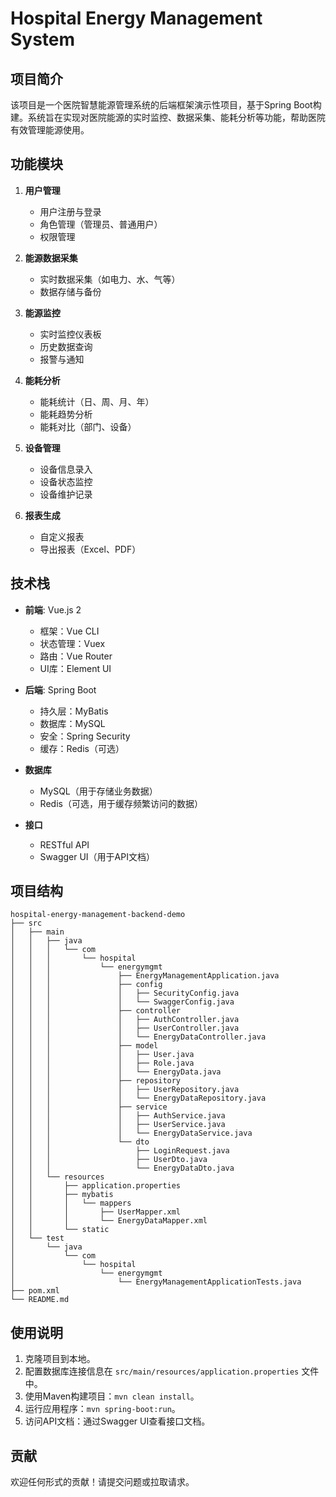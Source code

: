 # Hospital Energy Management System

## 项目简介
该项目是一个医院智慧能源管理系统的后端框架演示性项目，基于Spring Boot构建。系统旨在实现对医院能源的实时监控、数据采集、能耗分析等功能，帮助医院有效管理能源使用。

## 功能模块
1. **用户管理**
   - 用户注册与登录
   - 角色管理（管理员、普通用户）
   - 权限管理

2. **能源数据采集**
   - 实时数据采集（如电力、水、气等）
   - 数据存储与备份

3. **能源监控**
   - 实时监控仪表板
   - 历史数据查询
   - 报警与通知

4. **能耗分析**
   - 能耗统计（日、周、月、年）
   - 能耗趋势分析
   - 能耗对比（部门、设备）

5. **设备管理**
   - 设备信息录入
   - 设备状态监控
   - 设备维护记录

6. **报表生成**
   - 自定义报表
   - 导出报表（Excel、PDF）

## 技术栈
- **前端**: Vue.js 2
  - 框架：Vue CLI
  - 状态管理：Vuex
  - 路由：Vue Router
  - UI库：Element UI

- **后端**: Spring Boot
  - 持久层：MyBatis
  - 数据库：MySQL
  - 安全：Spring Security
  - 缓存：Redis（可选）

- **数据库**
  - MySQL（用于存储业务数据）
  - Redis（可选，用于缓存频繁访问的数据）

- **接口**
  - RESTful API
  - Swagger UI（用于API文档）

## 项目结构
```
hospital-energy-management-backend-demo
├── src
│   ├── main
│   │   ├── java
│   │   │   └── com
│   │   │       └── hospital
│   │   │           └── energymgmt
│   │   │               ├── EnergyManagementApplication.java
│   │   │               ├── config
│   │   │               │   ├── SecurityConfig.java
│   │   │               │   └── SwaggerConfig.java
│   │   │               ├── controller
│   │   │               │   ├── AuthController.java
│   │   │               │   ├── UserController.java
│   │   │               │   └── EnergyDataController.java
│   │   │               ├── model
│   │   │               │   ├── User.java
│   │   │               │   ├── Role.java
│   │   │               │   └── EnergyData.java
│   │   │               ├── repository
│   │   │               │   ├── UserRepository.java
│   │   │               │   └── EnergyDataRepository.java
│   │   │               ├── service
│   │   │               │   ├── AuthService.java
│   │   │               │   ├── UserService.java
│   │   │               │   └── EnergyDataService.java
│   │   │               └── dto
│   │   │                   ├── LoginRequest.java
│   │   │                   ├── UserDto.java
│   │   │                   └── EnergyDataDto.java
│   │   └── resources
│   │       ├── application.properties
│   │       ├── mybatis
│   │       │   └── mappers
│   │       │       ├── UserMapper.xml
│   │       │       └── EnergyDataMapper.xml
│   │       └── static
│   └── test
│       └── java
│           └── com
│               └── hospital
│                   └── energymgmt
│                       └── EnergyManagementApplicationTests.java
├── pom.xml
└── README.md
```

## 使用说明
1. 克隆项目到本地。
2. 配置数据库连接信息在 `src/main/resources/application.properties` 文件中。
3. 使用Maven构建项目：`mvn clean install`。
4. 运行应用程序：`mvn spring-boot:run`。
5. 访问API文档：通过Swagger UI查看接口文档。

## 贡献
欢迎任何形式的贡献！请提交问题或拉取请求。